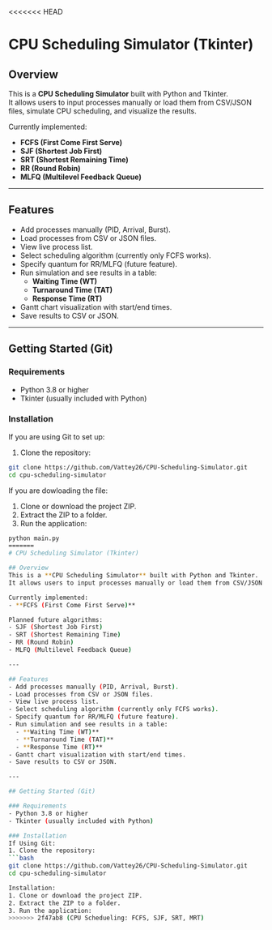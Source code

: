 <<<<<<< HEAD
# CPU Scheduling Simulator (Tkinter)

## Overview
This is a **CPU Scheduling Simulator** built with Python and Tkinter.  
It allows users to input processes manually or load them from CSV/JSON files, simulate CPU scheduling, and visualize the results.

Currently implemented:
- **FCFS (First Come First Serve)**
- **SJF (Shortest Job First)**
- **SRT (Shortest Remaining Time)**
- **RR (Round Robin)**
- **MLFQ (Multilevel Feedback Queue)**

---

## Features
- Add processes manually (PID, Arrival, Burst).
- Load processes from CSV or JSON files.
- View live process list.
- Select scheduling algorithm (currently only FCFS works).
- Specify quantum for RR/MLFQ (future feature).
- Run simulation and see results in a table:
  - **Waiting Time (WT)**
  - **Turnaround Time (TAT)**
  - **Response Time (RT)**
- Gantt chart visualization with start/end times.
- Save results to CSV or JSON.

---

## Getting Started (Git)

### Requirements
- Python 3.8 or higher
- Tkinter (usually included with Python)

### Installation
If you are using Git to set up:
1. Clone the repository:
```bash
git clone https://github.com/Vattey26/CPU-Scheduling-Simulator.git
cd cpu-scheduling-simulator
```
If you are dowloading the file:
1. Clone or download the project ZIP.
2. Extract the ZIP to a folder.
3. Run the application:

```bash
python main.py
=======
# CPU Scheduling Simulator (Tkinter)

## Overview
This is a **CPU Scheduling Simulator** built with Python and Tkinter.  
It allows users to input processes manually or load them from CSV/JSON files, simulate CPU scheduling, and visualize the results.

Currently implemented:
- **FCFS (First Come First Serve)**

Planned future algorithms:
- SJF (Shortest Job First)
- SRT (Shortest Remaining Time)
- RR (Round Robin)
- MLFQ (Multilevel Feedback Queue)

---

## Features
- Add processes manually (PID, Arrival, Burst).
- Load processes from CSV or JSON files.
- View live process list.
- Select scheduling algorithm (currently only FCFS works).
- Specify quantum for RR/MLFQ (future feature).
- Run simulation and see results in a table:
  - **Waiting Time (WT)**
  - **Turnaround Time (TAT)**
  - **Response Time (RT)**
- Gantt chart visualization with start/end times.
- Save results to CSV or JSON.

---

## Getting Started (Git)

### Requirements
- Python 3.8 or higher
- Tkinter (usually included with Python)

### Installation
If Using Git:
1. Clone the repository:
```bash
git clone https://github.com/Vattey26/CPU-Scheduling-Simulator.git
cd cpu-scheduling-simulator

Installation:
1. Clone or download the project ZIP.
2. Extract the ZIP to a folder.
3. Run the application:
>>>>>>> 2f47ab8 (CPU Schedueling: FCFS, SJF, SRT, MRT)
